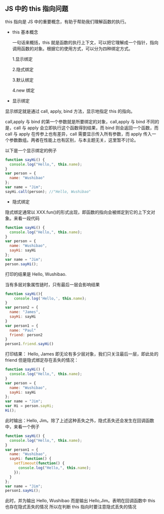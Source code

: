 ## JS 中的 this 指向问题

this 指向是 JS 中的重要概念，有助于帮助我们理解函数的执行。

- this 基本概念

  一句话来概括，this 就是函数的执行上下文，可以把它理解成一个指针，指向调用函数的对象。根据它的使用方式，可以分为四种绑定方式。

  1.显示绑定

  2.隐式绑定

  3.默认绑定

  4.new 绑定

- 显示绑定

显示绑定就是通过 call, apply, bind 方法，显示地指定 this 的指向。

call,apply 与 bind 的第一个参数就是所要绑定的对象，call,apply 与 bind 不同的是，call 与 apply 会立即执行这个函数得到结果，而 bind 则会返回一个函数，而 call 与 apply 在传参上也有差异，call 需要显示传入所有参数，而 apply 传入一个参数数组。两者在性能上也有区别，与本主题无关，这里暂不讨论。

以下是一个显示绑定的例子

```js
function sayHi() {
  console.log("Hello,", this.name);
}
var person = {
  name: "Wushibao"
};
var name = "Jim";
sayHi.call(person); //"Hello, Wushibao"
```

- 隐式绑定

隐式绑定通常以 XXX.fun()的形式出现，即函数的指向会被绑定到它的上下文对象。来看一段代码

```js
function sayHi() {
  console.log("Hello,", this.name);
}
var person = {
  name: "Wushibao",
  sayHi: sayHi
};
var name = "Jim";
person.sayHi();
```

打印的结果是 Hello, Wushibao.

当有多层对象属性链时，只有最后一层会影响结果

```js
function sayHi(){
    console.log('Hello,', this.name);
}
var person2 = {
  name: "James",
  sayHi: sayHi
}
var person1 = {
  name: "Paul"
  friend: person2
}
person1.friend.sayHi()
```

打印结果： Hello, James
即无论有多少层对象，我们只关注最后一层，即此处的 friend 但是隐式绑定存在丢失的情况：

```js
function sayHi() {
  console.log("Hello,", this.name);
}
var person = {
  name: "Wushibao",
  sayHi: sayHi
};
var name = "Jim";
var Hi = person.sayHi;
Hi();
```

此时输出：Hello, Jim。除了上述这种丢失之外，隐式丢失还会发生在回调函数中，来看一个例子

```js
function sayHi() {
  console.log("Hello,", this.name);
}
var person1 = {
  name: "Wushibao",
  sayHi: function() {
    setTimeout(function() {
      console.log("Hello,", this.name);
    });
  }
};
var name = "Jim";
person1.sayHi();
```

此时，并为输出 Hello, Wushibao 而是输出 Hello,Jim。表明在回调函数中 this 也存在隐式丢失的情况
所以在判断 this 指向时要注意隐式丢失的情况

